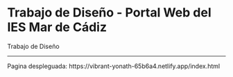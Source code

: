 # Trabajo de Diseño - Portal Web del IES Mar de Cádiz
Trabajo de Diseño
<hr>
Pagina despleguada: https://vibrant-yonath-65b6a4.netlify.app/index.html
